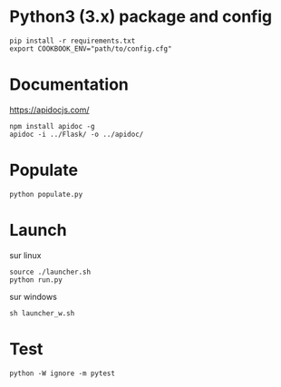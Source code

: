 # Python3 (3.x) package and config #

```
pip install -r requirements.txt
export COOKBOOK_ENV="path/to/config.cfg"
```

# Documentation # 
https://apidocjs.com/
```
npm install apidoc -g
apidoc -i ../Flask/ -o ../apidoc/
```

# Populate #
```
python populate.py
```

# Launch #
sur linux
```
source ./launcher.sh
python run.py
```
sur windows
```
sh launcher_w.sh
```

# Test #
```
python -W ignore -m pytest
```